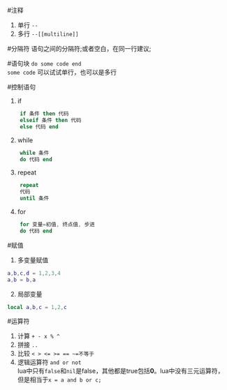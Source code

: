 #注释
1. 单行 `--`
2. 多行 `--[[multiline]]`

#分隔符
语句之间的分隔符;或者空白，在同一行建议;

#语句块
`do some code end`  
`some code` 可以试试单行，也可以是多行

#控制语句
1. if
```lua
    if 条件 then 代码
    elseif 条件 then 代码 
    else 代码 end
```
2. while
```lua
    while 条件
    do 代码 end
```
3. repeat
```lua
    repeat
    代码
    until 条件
```
4. for
```lua
    for 变量=初值, 终点值, 步进
    do 代码 end
```

#赋值
1. 多变量赋值
```lua
a,b,c,d = 1,2,3,4
a,b = b,a
```

2. 局部变量
```lua
local a,b,c = 1,2,c
```

#运算符
1. 计算 `+ - x % ^`
2. 拼接 `..`
3. 比较
    `< > <= >= == ~=不等于`
4. 逻辑运算符
    `and or not`  
    lua中只有`false`和`nil`是false，其他都是true包括**0**。lua中没有三元运算符，但是相当于`x = a and b or c;`
